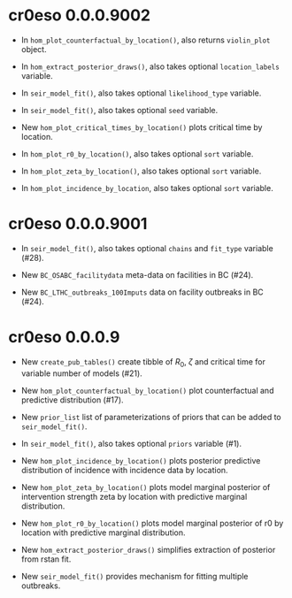 # cr0eso 0.0.0.9002

* In `hom_plot_counterfactual_by_location()`, also returns `violin_plot` object.

* In `hom_extract_posterior_draws()`, also takes optional `location_labels` variable.

* In `seir_model_fit()`, also takes optional `likelihood_type` variable.

* In `seir_model_fit()`, also takes optional `seed` variable.

* New `hom_plot_critical_times_by_location()` plots critical time by location.

* In `hom_plot_r0_by_location()`, also takes optional `sort` variable.

* In `hom_plot_zeta_by_location()`, also takes optional `sort` variable.

* In `hom_plot_incidence_by_location`, also takes optional `sort` variable.


# cr0eso 0.0.0.9001

* In `seir_model_fit()`, also takes optional `chains` and `fit_type` variable (#28).

* New `BC_OSABC_facilitydata` meta-data on facilities in BC (#24).

* New `BC_LTHC_outbreaks_100Imputs` data on facility outbreaks in BC (#24).

# cr0eso 0.0.0.9

* New `create_pub_tables()` create tibble of $R_0$, $\zeta$ and critical time for variable number of models (#21).

* New `hom_plot_counterfactual_by_location()` plot counterfactual and predictive distribution (#17).

* New `prior_list` list of parameterizations of priors that can be added to `seir_model_fit()`. 

* In `seir_model_fit()`, also takes optional `priors` variable (#1).

* New `hom_plot_incidence_by_location()` plots posterior predictive distribution of incidence with incidence data by location.

* New `hom_plot_zeta_by_location()` plots model marginal posterior of intervention strength zeta by location with predictive marginal distribution.

* New `hom_plot_r0_by_location()` plots model marginal posterior of r0 by location with predictive marginal distribution.

* New `hom_extract_posterior_draws()` simplifies extraction of posterior from rstan fit.

* New `seir_model_fit()` provides mechanism for fitting multiple outbreaks.
